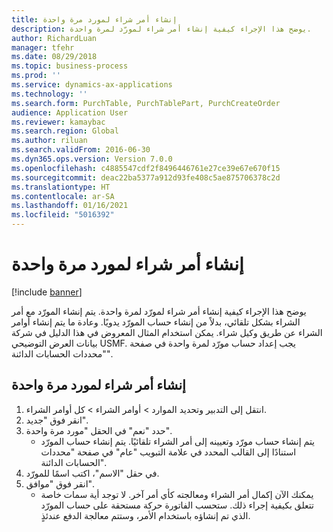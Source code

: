 ```yaml
---
title: إنشاء أمر شراء لمورد مرة واحدة
description: يوضح هذا الإجراء كيفية إنشاء أمر شراء لمورّد لمرة واحدة.
author: RichardLuan
manager: tfehr
ms.date: 08/29/2018
ms.topic: business-process
ms.prod: ''
ms.service: dynamics-ax-applications
ms.technology: ''
ms.search.form: PurchTable, PurchTablePart, PurchCreateOrder
audience: Application User
ms.reviewer: kamaybac
ms.search.region: Global
ms.author: riluan
ms.search.validFrom: 2016-06-30
ms.dyn365.ops.version: Version 7.0.0
ms.openlocfilehash: c4885547cdf2f8496446761e27ce39e67e670f15
ms.sourcegitcommit: deac22ba5377a912d93fe408c5ae875706378c2d
ms.translationtype: HT
ms.contentlocale: ar-SA
ms.lasthandoff: 01/16/2021
ms.locfileid: "5016392"
---
```

# <a name="create-a-purchase-order-for-a-one-time-supplier"></a>إنشاء أمر شراء لمورد مرة واحدة

[!include [banner](../../includes/banner.md)]

يوضح هذا الإجراء كيفية إنشاء أمر شراء لمورّد لمرة واحدة. يتم إنشاء المورّد مع أمر الشراء بشكل تلقائي، بدلاً من إنشاء حساب المورّد يدويًا. وعادة ما يتم إنشاء أوامر الشراء عن طريق وكيل شراء. يمكن استخدام المثال المعروض في هذا الدليل في شركة بيانات العرض التوضيحي USMF. يجب إعداد حساب مورّد لمرة واحدة في صفحة "محددات الحسابات الدائنة".


## <a name="create-a-purchase-order-for-a-one-time-supplier"></a>إنشاء أمر شراء لمورد مرة واحدة
1. انتقل إلى التدبير وتحديد الموارد > أوامر الشراء > كل أوامر الشراء.
2. انقر فوق "جديد".
3. حدد "نعم" في الحقل "مورد مرة واحدة‬".
    * يتم إنشاء حساب مورّد وتعيينه إلى أمر الشراء تلقائيًا. يتم إنشاء حساب المورّد استنادًا إلى القالب المحدد في علامة التبويب "عام" في صفحة "محددات الحسابات الدائنة‬".  
4. في حقل "الاسم"، اكتب اسمًا للمورّد.
5. انقر فوق "موافق".
    * يمكنك الآن إكمال أمر الشراء ومعالجته كأي أمر آخر. لا توجد أية سمات خاصة تتعلق بكيفية إجراء ذلك. ستحسب الفاتورة حركة مستحقة على حساب المورّد الذي تم إنشاؤه باستخدام الأمر، وستتم معالجة الدفع عندئذٍ.

